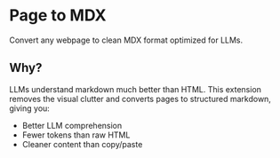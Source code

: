 # Page to MDX

Convert any webpage to clean MDX format optimized for LLMs.

## Why?

LLMs understand markdown much better than HTML. This extension removes the visual clutter and converts pages to structured markdown, giving you:

- Better LLM comprehension
- Fewer tokens than raw HTML
- Cleaner content than copy/paste
